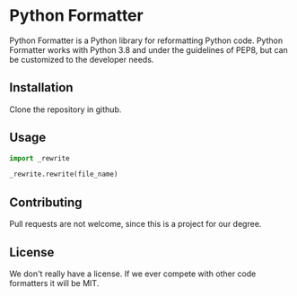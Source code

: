 # Python Formatter

Python Formatter is a Python library for reformatting Python code.
Python Formatter works with Python 3.8 and under the guidelines of PEP8, but can be customized to the developer needs.

## Installation

Clone the repository in github.

## Usage

```python
import _rewrite

_rewrite.rewrite(file_name)
```

## Contributing
Pull requests are not welcome, since this is a project for our degree.

## License
We don't really have a license. If we ever compete with other code formatters it will be MIT.

